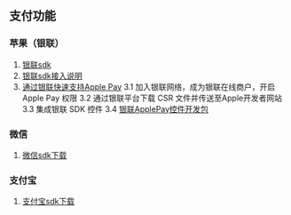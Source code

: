 ## 支付功能

### 苹果（银联）
1. [银联sdk](https://open.unionpay.com/ajweb/help/file/techFile?productId=3)
2. [银联sdk接入说明](http://www.jianshu.com/p/92d615f78509)
3. [通过银联快速支持Apple Pay](https://open.unionpay.com/apple/applepay.html)
3.1 加入银联网络，成为银联在线商户，开启 Apple Pay 权限
3.2 通过银联平台下载 CSR 文件并传送至Apple开发者网站
3.3 集成银联 SDK 控件
3.4 [银联ApplePay控件开发包](https://open.unionpay.com/ajweb/help/file/toDetailPage?id=345&flag=2)

### 微信
1. [微信sdk下载](https://pay.weixin.qq.com/wiki/doc/api/app.php?chapter=11_1)

### 支付宝
1. [支付宝sdk下载](https://b.alipay.com/order/productDetail.htm?productId=2013080604609654&tabId=4#ps-tabinfo-hash)
